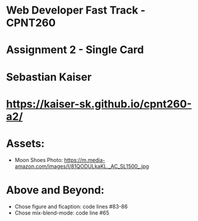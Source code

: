 # Web Developer Fast Track - CPNT260
# Assignment 2 - Single Card
# Sebastian Kaiser
# https://kaiser-sk.github.io/cpnt260-a2/
# Assets:
- Moon Shoes Photo: https://m.media-amazon.com/images/I/81QODULkaKL._AC_SL1500_.jpg
# Above and Beyond:
- Chose figure and ficaption: code lines #83-86
- Chose mix-blend-mode: code line #65
